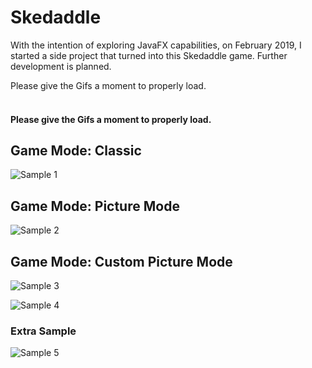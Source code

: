 # Skedaddle
With the intention of exploring JavaFX capabilities, on February 2019, I started a side project that turned into this Skedaddle game. Further development is planned.

Please give the Gifs a moment to properly load.
<br><br>

#### Please give the Gifs a moment to properly load.

## Game Mode: Classic
![Sample 1](https://github.com/JulianBroudy/skedaddle/blob/master/Especially%20for%20you/Skedaddle%20Sample%201.gif)

## Game Mode: Picture Mode
![Sample 2](https://github.com/JulianBroudy/skedaddle/blob/master/Especially%20for%20you/Skedaddle%20Sample%202.gif)

## Game Mode: Custom Picture Mode
![Sample 3](https://github.com/JulianBroudy/skedaddle/blob/master/Especially%20for%20you/Skedaddle%20Sample%203.gif)

![Sample 4](https://github.com/JulianBroudy/skedaddle/blob/master/Especially%20for%20you/Skedaddle%20Sample%204.gif)

### Extra Sample
![Sample 5](https://github.com/JulianBroudy/skedaddle/blob/master/Especially%20for%20you/Skedaddle%20Sample%205.gif)

